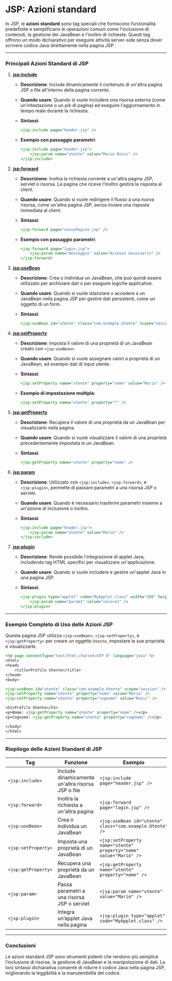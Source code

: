 # JSP: Azioni standard

In JSP, le **azioni standard** sono tag speciali che forniscono funzionalità predefinite e semplificano le operazioni comuni come l'inclusione di contenuti, la gestione dei JavaBean e l'inoltro di richieste. Questi tag offrono un modo dichiarativo per eseguire attività server-side senza dover scrivere codice Java direttamente nella pagina JSP.

---

### Principali Azioni Standard di JSP

1. **<jsp:include>**
   - **Descrizione**: Include dinamicamente il contenuto di un'altra pagina JSP o file all'interno della pagina corrente.
   - **Quando usare**: Quando si vuole includere una risorsa esterna (come un'intestazione o un piè di pagina) ed eseguire l'aggiornamento in tempo reale durante la richiesta.
   - **Sintassi**:

     ```jsp
     <jsp:include page="header.jsp" />
     ```

   - **Esempio con passaggio parametri**:

     ```jsp
     <jsp:include page="header.jsp">
         <jsp:param name="utente" value="Mario Rossi" />
     </jsp:include>
     ```

2. **<jsp:forward>**
   - **Descrizione**: Inoltra la richiesta corrente a un'altra pagina JSP, servlet o risorsa. La pagina che riceve l'inoltro gestirà la risposta al client.
   - **Quando usare**: Quando si vuole redirigere il flusso a una nuova risorsa, come un'altra pagina JSP, senza inviare una risposta immediata al client.
   - **Sintassi**:

     ```jsp
     <jsp:forward page="nuovaPagina.jsp" />
     ```

   - **Esempio con passaggio parametri**:

     ```jsp
     <jsp:forward page="login.jsp">
         <jsp:param name="messaggio" value="Accesso necessario" />
     </jsp:forward>
     ```

3. **<jsp:useBean>**
   - **Descrizione**: Crea o individua un JavaBean, che può quindi essere utilizzato per archiviare dati o per eseguire logiche applicative.
   - **Quando usare**: Quando si vuole istanziare o accedere a un JavaBean nella pagina JSP per gestire dati persistenti, come un oggetto di un form.
   - **Sintassi**:

     ```jsp
     <jsp:useBean id="utente" class="com.example.Utente" scope="session" />
     ```

4. **<jsp:setProperty>**
   - **Descrizione**: Imposta il valore di una proprietà di un JavaBean creato con `<jsp:useBean>`.
   - **Quando usare**: Quando si vuole assegnare valori a proprietà di un JavaBean, ad esempio dati di input utente.
   - **Sintassi**:

     ```jsp
     <jsp:setProperty name="utente" property="nome" value="Mario" />
     ```

   - **Esempio di impostazione multipla**:

     ```jsp
     <jsp:setProperty name="utente" property="*" />
     ```

5. **<jsp:getProperty>**
   - **Descrizione**: Recupera il valore di una proprietà da un JavaBean per visualizzarlo nella pagina.
   - **Quando usare**: Quando si vuole visualizzare il valore di una proprietà precedentemente impostata in un JavaBean.
   - **Sintassi**:

     ```jsp
     <jsp:getProperty name="utente" property="nome" />
     ```

6. **<jsp:param>**
   - **Descrizione**: Utilizzato con `<jsp:include>`, `<jsp:forward>`, e `<jsp:plugin>`, permette di passare parametri a una risorsa JSP o servlet.
   - **Quando usare**: Quando è necessario trasferire parametri insieme a un'azione di inclusione o inoltro.
   - **Sintassi**:

     ```jsp
     <jsp:include page="header.jsp">
         <jsp:param name="utente" value="Mario" />
     </jsp:include>
     ```

7. **<jsp:plugin>**
   - **Descrizione**: Rende possibile l'integrazione di applet Java, includendo tag HTML specifici per visualizzare un'applicazione.
   - **Quando usare**: Quando si vuole includere e gestire un'applet Java in una pagina JSP.
   - **Sintassi**:

     ```jsp
     <jsp:plugin type="applet" code="MyApplet.class" width="300" height="200">
         <jsp:param name="param1" value="valore1" />
     </jsp:plugin>
     ```

---

### Esempio Completo di Uso delle Azioni JSP

Questa pagina JSP utilizza `<jsp:useBean>`, `<jsp:setProperty>`, e `<jsp:getProperty>` per creare un oggetto `Utente`, impostare le sue proprietà e visualizzarle.

```jsp
<%@ page contentType="text/html;charset=UTF-8" language="java" %>
<html>
<head>
    <title>Profilo Utente</title>
</head>
<body>

<jsp:useBean id="utente" class="com.example.Utente" scope="session" />
<jsp:setProperty name="utente" property="nome" value="Mario" />
<jsp:setProperty name="utente" property="cognome" value="Rossi" />

<h1>Profilo Utente</h1>
<p>Nome: <jsp:getProperty name="utente" property="nome" /></p>
<p>Cognome: <jsp:getProperty name="utente" property="cognome" /></p>

</body>
</html>
```

---

### Riepilogo delle Azioni Standard di JSP

| Tag             | Funzione                                               | Esempio                        |
|-----------------|--------------------------------------------------------|--------------------------------|
| `<jsp:include>` | Include dinamicamente un'altra risorsa JSP o file      | `<jsp:include page="header.jsp" />` |
| `<jsp:forward>` | Inoltra la richiesta a un'altra pagina                 | `<jsp:forward page="login.jsp" />` |
| `<jsp:useBean>` | Crea o individua un JavaBean                           | `<jsp:useBean id="utente" class="com.example.Utente" />` |
| `<jsp:setProperty>` | Imposta una proprietà di un JavaBean               | `<jsp:setProperty name="utente" property="nome" value="Mario" />` |
| `<jsp:getProperty>` | Recupera una proprietà da un JavaBean              | `<jsp:getProperty name="utente" property="nome" />` |
| `<jsp:param>`   | Passa parametri a una risorsa JSP o servlet            | `<jsp:param name="utente" value="Mario" />` |
| `<jsp:plugin>`  | Integra un’applet Java nella pagina                    | `<jsp:plugin type="applet" code="MyApplet.class" />` |

---

### Conclusioni

Le azioni standard JSP sono strumenti potenti che rendono più semplice l’inclusione di risorse, la gestione di JavaBean e la manipolazione di dati. La loro sintassi dichiarativa consente di ridurre il codice Java nella pagina JSP, migliorando la leggibilità e la manutenibilità del codice.
